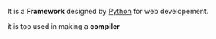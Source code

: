 It is a **Framework** designed by [Python](https://g.co/kgs/Fo7Zvr) for web developement.
it is too used in making a **compiler**